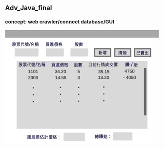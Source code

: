 ## Adv_Java_final
### concept: web crawler/connect database/GUI
![image](https://raw.githubusercontent.com/shuuuuting/Adv_Java_final/master/present.png?token=AI5B5XOMD7PZQEXH4ANLJDS7CMT2E)
